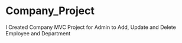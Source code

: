 # Company_Project
I Created Company MVC Project for Admin to Add, Update and Delete Employee and 
Department   

